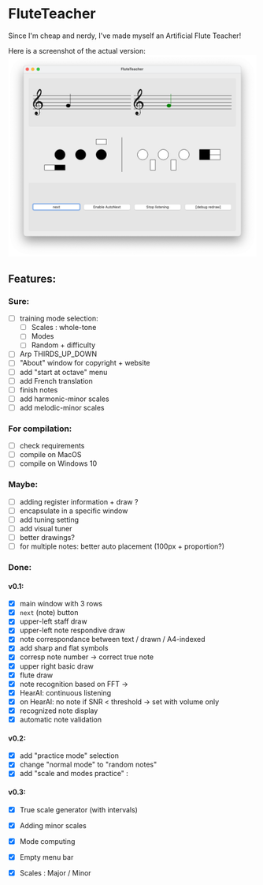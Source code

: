 # FluteTeacher
Since I'm cheap and nerdy, I've made myself an Artificial Flute Teacher!

Here is a screenshot of the actual version:
![Screen1](doc_res/screen2.png)

## Features:
### Sure:
- [ ] training mode selection:
  - [ ] Scales : whole-tone
  - [ ] Modes
  - [ ] Random + difficulty
- [ ] Arp THIRDS_UP_DOWN
- [ ] "About" window for copyright + website
- [ ] add "start at octave" menu 
- [ ] add French translation
- [ ] finish notes
- [ ] add harmonic-minor scales
- [ ] add melodic-minor scales 

### For compilation:
- [ ] check requirements
- [ ] compile on MacOS
- [ ] compile on Windows 10

### Maybe:
- [ ] adding register information + draw ?
- [ ] encapsulate in a specific window
- [ ] add tuning setting
- [ ] add visual tuner
- [ ] better drawings?
- [ ] for multiple notes: better auto placement (100px + proportion?)

### Done:
#### v0.1:
- [x] main window with 3 rows
- [x] `next` (note) button
- [x] upper-left staff draw
- [x] upper-left note respondive draw
- [x] note correspondance between text / drawn / A4-indexed
- [x] add sharp and flat symbols
- [x] corresp note number -> correct true note
- [x] upper right basic draw
- [x] flute draw
- [x] note recognition based on FFT &rarr;
- [x] HearAI: continuous listening
- [x] on HearAI: no note if SNR < threshold &rarr; set with volume only
- [x] recognized note display
- [x] automatic note validation

#### v0.2:
- [x] add "practice mode" selection
- [x] change "normal mode" to "random notes"
- [x] add "scale and modes practice" :

#### v0.3:
- [x] True scale generator (with intervals)
- [x] Adding minor scales
- [x] Mode computing
- [x] Empty menu bar
- [x] Scales : Major / Minor

